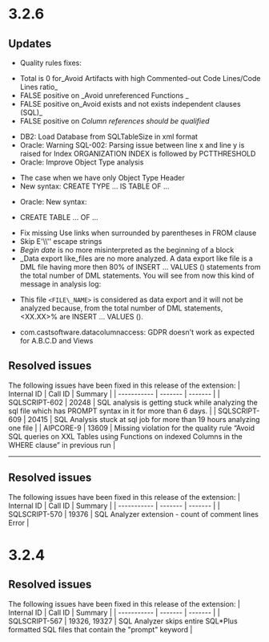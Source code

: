 # 3.2.6

## Updates

- Quality rules fixes:

*   Total is 0 for_Avoid Artifacts with high Commented-out Code Lines/Code Lines ratio_
*   FALSE positive on _Avoid unreferenced Functions _
*   FALSE positive on_Avoid exists and not exists independent clauses (SQL)_
*   FALSE positive on _Column references should be qualified_
- DB2: Load Database from SQLTableSize in xml format
- Oracle: Warning SQL-002: Parsing issue between line x and line y is raised for Index ORGANIZATION INDEX is followed by PCTTHRESHOLD
- Oracle: Improve Object Type analysis

*   The case when we have only Object Type Header
*   New syntax: CREATE TYPE ... IS TABLE OF ...
- Oracle: New syntax:

*   CREATE TABLE ... OF ...
- Fix missing Use links when surrounded by parentheses in FROM clause
- Skip E'\\\\'' escape strings
- _Begin date_ is no more misinterpreted as the beginning of a block
- _Data export like_files are no more analyzed. A data export like file is a DML file having more then 80% of INSERT ... VALUES () statements from the total number of DML statements. You will see from now this kind of message in analysis log:

*   This file `<FILE\_NAME>` is considered as data export and it will not be analyzed because, from the total number of DML statements, <XX.XX>% are INSERT ... VALUES ().
- com.castsoftware.datacolumnaccess: GDPR doesn't work as expected for A.B.C.D and Views

## Resolved issues

The following issues have been fixed in this release of the extension:
| Internal ID | Call ID | Summary |
| ----------- | ------- | ------- |
| SQLSCRIPT-602 | 20248 | SQL analysis is getting stuck while analyzing the sql file which has PROMPT syntax in it for more than 6 days. |
| SQLSCRIPT-609 | 20415 | SQL Analysis stuck at sql job for more than 19 hours analyzing one file |
| AIPCORE-9 | 13609 | Missing violation for the quality rule “Avoid SQL queries on XXL Tables using Functions on indexed Columns in the WHERE clause” in previous run |

---
## Resolved issues

The following issues have been fixed in this release of the extension:
| Internal ID | Call ID | Summary |
| ----------- | ------- | ------- |
| SQLSCRIPT-570 | 19376 | SQL Analyzer extension - count of comment lines Error |

# 3.2.4

## Resolved issues

The following issues have been fixed in this release of the extension:
| Internal ID | Call ID | Summary |
| ----------- | ------- | ------- |
| SQLSCRIPT-567 | 19326, 19327 | SQL Analyzer skips entire SQL*Plus formatted SQL files that contain the "prompt" keyword |

